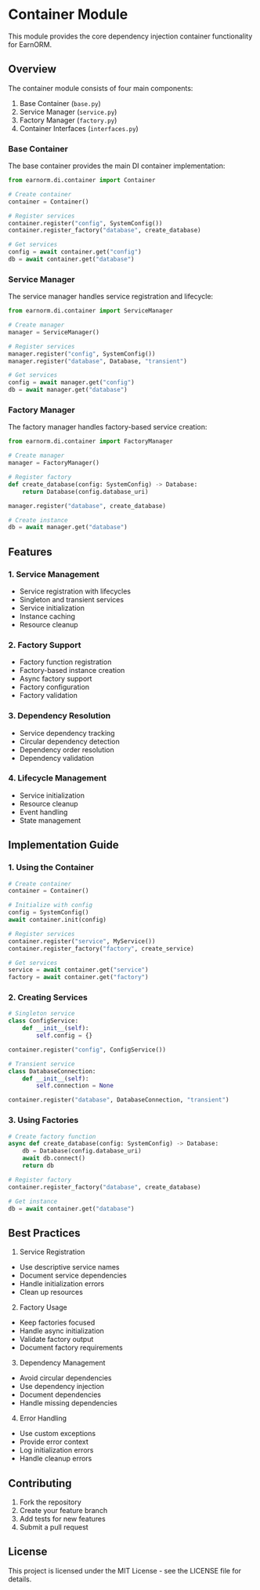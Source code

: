 # Container Module

This module provides the core dependency injection container functionality for EarnORM.

## Overview

The container module consists of four main components:

1. Base Container (`base.py`)
2. Service Manager (`service.py`)
3. Factory Manager (`factory.py`)
4. Container Interfaces (`interfaces.py`)

### Base Container

The base container provides the main DI container implementation:

```python
from earnorm.di.container import Container

# Create container
container = Container()

# Register services
container.register("config", SystemConfig())
container.register_factory("database", create_database)

# Get services
config = await container.get("config")
db = await container.get("database")
```

### Service Manager

The service manager handles service registration and lifecycle:

```python
from earnorm.di.container import ServiceManager

# Create manager
manager = ServiceManager()

# Register services
manager.register("config", SystemConfig())
manager.register("database", Database, "transient")

# Get services
config = await manager.get("config")
db = await manager.get("database")
```

### Factory Manager

The factory manager handles factory-based service creation:

```python
from earnorm.di.container import FactoryManager

# Create manager
manager = FactoryManager()

# Register factory
def create_database(config: SystemConfig) -> Database:
    return Database(config.database_uri)

manager.register("database", create_database)

# Create instance
db = await manager.get("database")
```

## Features

### 1. Service Management

- Service registration with lifecycles
- Singleton and transient services
- Service initialization
- Instance caching
- Resource cleanup

### 2. Factory Support

- Factory function registration
- Factory-based instance creation
- Async factory support
- Factory configuration
- Factory validation

### 3. Dependency Resolution

- Service dependency tracking
- Circular dependency detection
- Dependency order resolution
- Dependency validation

### 4. Lifecycle Management

- Service initialization
- Resource cleanup
- Event handling
- State management

## Implementation Guide

### 1. Using the Container

```python
# Create container
container = Container()

# Initialize with config
config = SystemConfig()
await container.init(config)

# Register services
container.register("service", MyService())
container.register_factory("factory", create_service)

# Get services
service = await container.get("service")
factory = await container.get("factory")
```

### 2. Creating Services

```python
# Singleton service
class ConfigService:
    def __init__(self):
        self.config = {}

container.register("config", ConfigService())

# Transient service
class DatabaseConnection:
    def __init__(self):
        self.connection = None

container.register("database", DatabaseConnection, "transient")
```

### 3. Using Factories

```python
# Create factory function
async def create_database(config: SystemConfig) -> Database:
    db = Database(config.database_uri)
    await db.connect()
    return db

# Register factory
container.register_factory("database", create_database)

# Get instance
db = await container.get("database")
```

## Best Practices

1. Service Registration
- Use descriptive service names
- Document service dependencies
- Handle initialization errors
- Clean up resources

2. Factory Usage
- Keep factories focused
- Handle async initialization
- Validate factory output
- Document factory requirements

3. Dependency Management
- Avoid circular dependencies
- Use dependency injection
- Document dependencies
- Handle missing dependencies

4. Error Handling
- Use custom exceptions
- Provide error context
- Log initialization errors
- Handle cleanup errors

## Contributing

1. Fork the repository
2. Create your feature branch
3. Add tests for new features
4. Submit a pull request

## License

This project is licensed under the MIT License - see the LICENSE file for details. 
